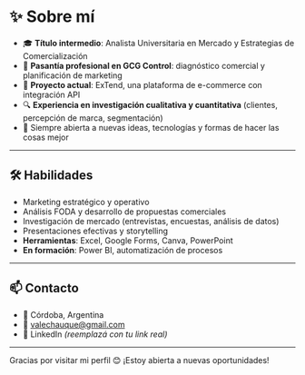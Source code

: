
# ✨ Sobre mí
- 🎓 **Título intermedio**: Analista Universitaria en Mercado y Estrategias de Comercialización  
- 💼 **Pasantía profesional en GCG Control**: diagnóstico comercial y planificación de marketing  
- 🚀 **Proyecto actual**: ExTend, una plataforma de e-commerce con integración API  
- 🔍 **Experiencia en investigación cualitativa y cuantitativa** (clientes, percepción de marca, segmentación)  
- 🧠 Siempre abierta a nuevas ideas, tecnologías y formas de hacer las cosas mejor  

---

## 🛠️ Habilidades
- Marketing estratégico y operativo  
- Análisis FODA y desarrollo de propuestas comerciales  
- Investigación de mercado (entrevistas, encuestas, análisis de datos)  
- Presentaciones efectivas y storytelling  
- **Herramientas**: Excel, Google Forms, Canva, PowerPoint  
- **En formación**: Power BI, automatización de procesos  

---

## 📫 Contacto
- 📍 Córdoba, Argentina  
- 💌 valechauque@gmail.com  
- 💼 LinkedIn *(reemplazá con tu link real)*  

---

Gracias por visitar mi perfil 😊 ¡Estoy abierta a nuevas oportunidades!
